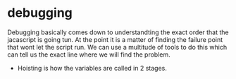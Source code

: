 # debugging

Debugging basically comes down to understandting the exact order that the jacascript is going tun. At the point it is a matter of finding the failure point that wont let the script run. We can use a multitude of tools to do this which can tell us the exact line where we will find the problem.

* Hoisting is how the variables are called in 2 stages.

